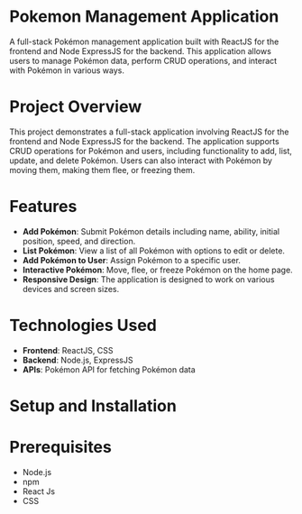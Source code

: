 # Pokemon Management Application

A full-stack Pokémon management application built with ReactJS for the frontend and Node ExpressJS for the backend. This application allows users to manage Pokémon data, perform CRUD operations, and interact with Pokémon in various ways.

# Project Overview

This project demonstrates a full-stack application involving ReactJS for the frontend and Node ExpressJS for the backend. The application supports CRUD operations for Pokémon and users, including functionality to add, list, update, and delete Pokémon. Users can also interact with Pokémon by moving them, making them flee, or freezing them.

# Features

- **Add Pokémon**: Submit Pokémon details including name, ability, initial position, speed, and direction.
- **List Pokémon**: View a list of all Pokémon with options to edit or delete.
- **Add Pokémon to User**: Assign Pokémon to a specific user.
- **Interactive Pokémon**: Move, flee, or freeze Pokémon on the home page.
- **Responsive Design**: The application is designed to work on various devices and screen sizes.

# Technologies Used

- **Frontend**: ReactJS, CSS
- **Backend**: Node.js, ExpressJS
- **APIs**: Pokémon API for fetching Pokémon data


# Setup and Installation

# Prerequisites

- Node.js
- npm
- React Js
- CSS


